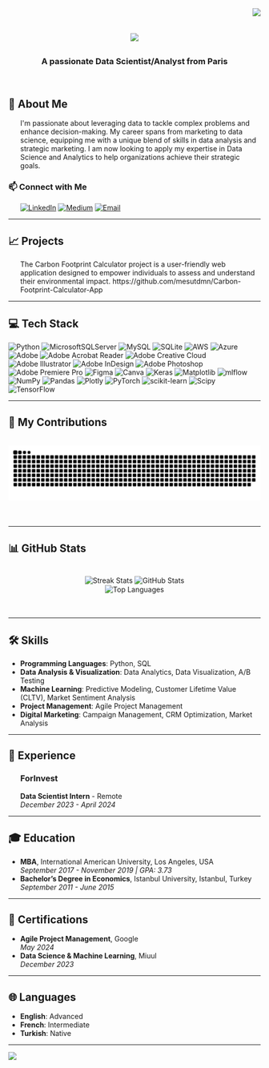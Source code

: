 <img align="right" src="https://visitor-badge.laobi.icu/badge?page_id=ecembayindir.ecembayindir" />

<h1 align="center">
    <img src="https://readme-typing-svg.herokuapp.com/?font=Righteous&size=35&center=true&vCenter=true&width=500&height=70&duration=4000&lines=Hi+There!+👋;" />
</h1>

<h3 align="center">A passionate Data Scientist/Analyst from Paris</h3>

<br/>

<h2>🚀 <strong>About Me</strong></h2>
<p><ul>
  I'm passionate about leveraging data to tackle complex problems and enhance decision-making. My career spans from marketing to data science, equipping me with a unique blend of skills in data analysis and strategic marketing. I am now looking to apply my expertise in Data Science and Analytics to help organizations achieve their strategic goals.
</p></ul>

<h3>📫 <strong>Connect with Me</strong></h3>
<ul>
  
[![LinkedIn](https://img.shields.io/badge/LinkedIn-%230077B5.svg?logo=linkedin&logoColor=white)](https://linkedin.com/in/ecembayindir) 
[![Medium](https://img.shields.io/badge/Medium-12100E?logo=medium&logoColor=white)](https://medium.com/@ecembayindir)
[![Email](https://img.shields.io/badge/Email-D14836?logo=gmail&logoColor=white)](mailto:ecmbyndr@gmail.com)

</ul>

<hr>

<h2>📈 <strong>Projects</strong></h2>
<ul>
The Carbon Footprint Calculator project is a user-friendly web application designed to empower individuals to assess and understand their environmental impact. https://github.com/mesutdmn/Carbon-Footprint-Calculator-App
</ul>

<hr>

<h2>💻 <strong> Tech Stack</strong></h2>

![Python](https://img.shields.io/badge/python-3670A0?style=for-the-badge&logo=python&logoColor=ffdd54) ![MicrosoftSQLServer](https://img.shields.io/badge/Microsoft%20SQL%20Server-CC2927?style=for-the-badge&logo=microsoft%20sql%20server&logoColor=white) ![MySQL](https://img.shields.io/badge/mysql-4479A1.svg?style=for-the-badge&logo=mysql&logoColor=white) ![SQLite](https://img.shields.io/badge/sqlite-%2307405e.svg?style=for-the-badge&logo=sqlite&logoColor=white) ![AWS](https://img.shields.io/badge/AWS-%23FF9900.svg?style=for-the-badge&logo=amazon-aws&logoColor=white) ![Azure](https://img.shields.io/badge/azure-%230072C6.svg?style=for-the-badge&logo=microsoftazure&logoColor=white) ![Adobe](https://img.shields.io/badge/adobe-%23FF0000.svg?style=for-the-badge&logo=adobe&logoColor=white) ![Adobe Acrobat Reader](https://img.shields.io/badge/Adobe%20Acrobat%20Reader-EC1C24.svg?style=for-the-badge&logo=Adobe%20Acrobat%20Reader&logoColor=white) ![Adobe Creative Cloud](https://img.shields.io/badge/Adobe%20Creative%20Cloud-DA1F26.svg?style=for-the-badge&logo=Adobe%20Creative%20Cloud&logoColor=white) ![Adobe Illustrator](https://img.shields.io/badge/adobe%20illustrator-%23FF9A00.svg?style=for-the-badge&logo=adobe%20illustrator&logoColor=white) ![Adobe InDesign](https://img.shields.io/badge/Adobe%20InDesign-49021F?style=for-the-badge&logo=adobeindesign&logoColor=FF3366) ![Adobe Photoshop](https://img.shields.io/badge/adobe%20photoshop-%2331A8FF.svg?style=for-the-badge&logo=adobe%20photoshop&logoColor=white) ![Adobe Premiere Pro](https://img.shields.io/badge/Adobe%20Premiere%20Pro-9999FF.svg?style=for-the-badge&logo=Adobe%20Premiere%20Pro&logoColor=white) ![Figma](https://img.shields.io/badge/figma-%23F24E1E.svg?style=for-the-badge&logo=figma&logoColor=white) ![Canva](https://img.shields.io/badge/Canva-%2300C4CC.svg?style=for-the-badge&logo=Canva&logoColor=white) ![Keras](https://img.shields.io/badge/Keras-%23D00000.svg?style=for-the-badge&logo=Keras&logoColor=white) ![Matplotlib](https://img.shields.io/badge/Matplotlib-%23ffffff.svg?style=for-the-badge&logo=Matplotlib&logoColor=black) ![mlflow](https://img.shields.io/badge/mlflow-%23d9ead3.svg?style=for-the-badge&logo=numpy&logoColor=blue) ![NumPy](https://img.shields.io/badge/numpy-%23013243.svg?style=for-the-badge&logo=numpy&logoColor=white) ![Pandas](https://img.shields.io/badge/pandas-%23150458.svg?style=for-the-badge&logo=pandas&logoColor=white) ![Plotly](https://img.shields.io/badge/Plotly-%233F4F75.svg?style=for-the-badge&logo=plotly&logoColor=white) ![PyTorch](https://img.shields.io/badge/PyTorch-%23EE4C2C.svg?style=for-the-badge&logo=PyTorch&logoColor=white) ![scikit-learn](https://img.shields.io/badge/scikit--learn-%23F7931E.svg?style=for-the-badge&logo=scikit-learn&logoColor=white) ![Scipy](https://img.shields.io/badge/SciPy-%230C55A5.svg?style=for-the-badge&logo=scipy&logoColor=%white) ![TensorFlow](https://img.shields.io/badge/TensorFlow-%23FF6F00.svg?style=for-the-badge&logo=TensorFlow&logoColor=white)
<hr>

<h2>🐍 My Contributions</h2>
  <br>
  <img alt="snake eating my contributions" src="https://raw.githubusercontent.com/salesp07/salesp07/output/github-contribution-grid-snake.svg" />
  <br/><br/><br/>
  
<hr>
  
<h2>📊 <strong> GitHub Stats</strong></h2>
<br>
<div align="center">
  <img width=390 height=200 src="https://github-readme-streak-stats.herokuapp.com/?user=ecembayindir&theme=monokai&hide_border=false" alt="Streak Stats"/>
<img width=390 height=200 src="https://github-readme-stats.vercel.app/api?username=ecembayindir&theme=monokai&hide_border=false&include_all_commits=false&count_private=false&show_icons=true&rank_icon=github" alt="GitHub Stats"/>
<br/>
  <img width=390 height=200 align="center" src="https://github-readme-stats.vercel.app/api/top-langs/?username=ecembayindir&theme=monokai&hide_border=false&include_all_commits=false&count_private=false&layout=compact" alt="Top Languages"/>
</div>
<br/><br/>

<hr>

<h2>🛠️ <strong>Skills</strong></h2>
<ul>
  <li><strong>Programming Languages</strong>: Python, SQL</li>
  <li><strong>Data Analysis & Visualization</strong>: Data Analytics, Data Visualization, A/B Testing</li>
  <li><strong>Machine Learning</strong>: Predictive Modeling, Customer Lifetime Value (CLTV), Market Sentiment Analysis</li>
  <li><strong>Project Management</strong>: Agile Project Management</li>
  <li><strong>Digital Marketing</strong>: Campaign Management, CRM Optimization, Market Analysis</li>
</ul>

<hr>

<h2>💼 <strong>Experience</strong></h2>
<ul>
<h3>ForInvest</h3>
<p><strong>Data Scientist Intern</strong> - Remote<br>
<i>December 2023 - April 2024</i></p>
</ul>
<hr>

<h2>🎓 <strong>Education</strong></h2>
<ul>
  <li><strong>MBA</strong>, International American University, Los Angeles, USA<br>
  <i>September 2017 - November 2019 | GPA: 3.73</i></li>
  <li><strong>Bachelor’s Degree in Economics</strong>, Istanbul University, Istanbul, Turkey<br>
  <i>September 2011 - June 2015</i></li>
</ul>

<hr>

<h2>📜 <strong>Certifications</strong></h2>
<ul>
  <li><strong>Agile Project Management</strong>, Google<br>
  <i>May 2024</i></li>
  <li><strong>Data Science & Machine Learning</strong>, Miuul<br>
  <i>December 2023</i></li>
</ul>

<hr>

<h2>🌐 <strong>Languages</strong></h2>
<ul>
  <li><strong>English</strong>: Advanced</li>
  <li><strong>French</strong>: Intermediate</li>
  <li><strong>Turkish</strong>: Native</li>
</ul>


---
[![](https://visitcount.itsvg.in/api?id=ecembayindir&icon=0&color=0)](https://visitcount.itsvg.in)

<!-- Proudly created with GPRM ( https://gprm.itsvg.in ) -->
